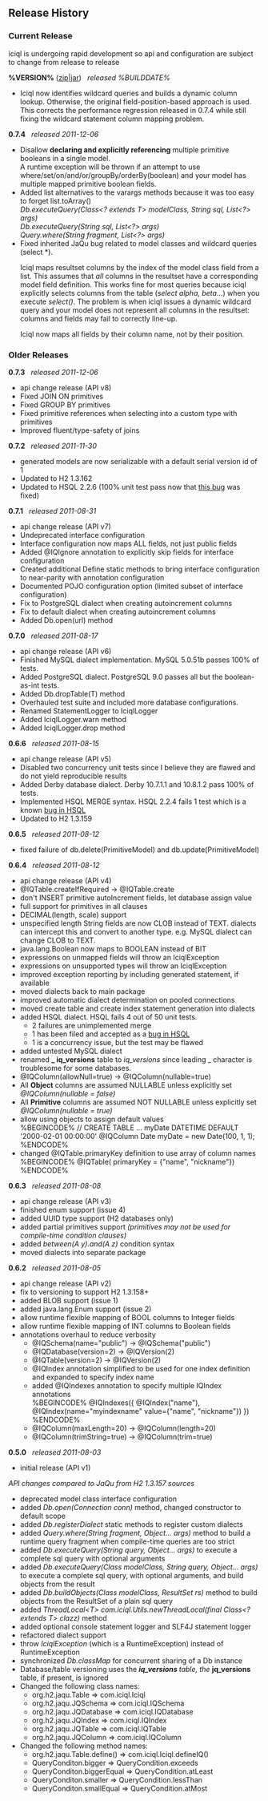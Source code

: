 ## Release History

### Current Release

<span class="warning">iciql is undergoing rapid development so api and configuration are subject to change from release to release</span>

**%VERSION%** ([zip](http://code.google.com/p/iciql/downloads/detail?name=%ZIP%)|[jar](http://code.google.com/p/iciql/downloads/detail?name=%JAR%)) &nbsp; *released %BUILDDATE%*

- Iciql now identifies wildcard queries and builds a dynamic column lookup.  Otherwise, the original field-position-based approach is used.  This corrects the performance regression released in 0.7.4 while still fixing the wildcard statement column mapping problem. 

**0.7.4** &nbsp; *released 2011-12-06*

- Disallow **declaring and explicitly referencing** multiple primitive booleans in a single model.<br/>A runtime exception will be thrown if an attempt to use where/set/on/and/or/groupBy/orderBy(boolean) and your model has multiple mapped primitive boolean fields.
- Added list alternatives to the varargs methods because it was too easy to forget list.toArray()<br/>
*Db.executeQuery(Class&lt;? extends T&gt; modelClass, String sql, List&lt;?&gt; args)*<br/>
*Db.executeQuery(String sql, List&lt;?&gt; args)*<br/>
*Query.where(String fragment, List&lt;?&gt; args)*<br/>
- Fixed inherited JaQu bug related to model classes and wildcard queries (select *).<p/>
Iciql maps resultset columns by the index of the model class field from a list.  This assumes that *all* columns in the resultset have a corresponding model field definition.  This works fine for most queries because iciql explicitly selects columns from the table (*select alpha, beta...*) when you execute *select()*.  The problem is when iciql issues a dynamic wildcard query and your model does not represent all columns in the resultset: columns and fields may fail to correctly line-up.<p/>
Iciql now maps all fields by their column name, not by their position.

### Older Releases

**0.7.3** &nbsp; *released 2011-12-06*

- api change release (API v8)
- Fixed JOIN ON primitives
- Fixed GROUP BY primitives
- Fixed primitive references when selecting into a custom type with primitives
- Improved fluent/type-safety of joins

**0.7.2** &nbsp; *released 2011-11-30*

- generated models are now serializable with a default serial version id of 1
- Updated to H2 1.3.162
- Updated to HSQL 2.2.6 (100% unit test pass now that [this bug](https://sourceforge.net/tracker/?func=detail&aid=3390047&group_id=23316&atid=378131) was fixed)

**0.7.1** &nbsp; *released 2011-08-31*

- api change release (API v7)
- Undeprecated interface configuration
- Interface configuration now maps ALL fields, not just public fields
- Added @IQIgnore annotation to explicitly skip fields for interface configuration 
- Created additional Define static methods to bring interface configuration to near-parity with annotation configuration
- Documented POJO configuration option (limited subset of interface configuration)
- Fix to PostgreSQL dialect when creating autoincrement columns
- Fix to default dialect when creating autoincrement columns
- Added Db.open(url) method

**0.7.0** &nbsp; *released 2011-08-17*

- api change release (API v6)
- Finished MySQL dialect implementation.  MySQL 5.0.51b passes 100% of tests.
- Added PostgreSQL dialect.  PostgreSQL 9.0 passes all but the boolean-as-int tests.
- Added Db.dropTable(T) method
- Overhauled test suite and included more database configurations.
- Renamed StatementLogger to IciqlLogger
- Added IciqlLogger.warn method
- Added IciqlLogger.drop method

**0.6.6** &nbsp; *released 2011-08-15*

- api change release (API v5)
- Disabled two concurrency unit tests since I believe they are flawed and do not yield reproducible results
- Added Derby database dialect.  Derby 10.7.1.1 and 10.8.1.2 pass 100% of tests.
- Implemented HSQL MERGE syntax.  HSQL 2.2.4 fails 1 test which is a known [bug in HSQL](https://sourceforge.net/tracker/?func=detail&aid=3390047&group_id=23316&atid=378131)
- Updated to H2 1.3.159

**0.6.5** &nbsp; *released 2011-08-12*

- fixed failure of db.delete(PrimitiveModel) and db.update(PrimitiveModel)

**0.6.4** &nbsp; *released 2011-08-12*

- api change release (API v4)
- @IQTable.createIfRequired -> @IQTable.create
- don't INSERT primitive autoIncrement fields, let database assign value
- full support for primitives in all clauses
- DECIMAL(length, scale) support
- unspecified length String fields are now CLOB instead of TEXT.  dialects can intercept this and convert to another type. e.g. MySQL dialect can change CLOB to TEXT.
- java.lang.Boolean now maps to BOOLEAN instead of BIT
- expressions on unmapped fields will throw an IciqlException
- expressions on unsupported types will throw an IciqlException
- improved exception reporting by including generated statement, if available 
- moved dialects back to main package
- improved automatic dialect determination on pooled connections
- moved create table and create index statement generation into dialects
- added HSQL dialect.  HSQL fails 4 out of 50 unit tests.
    - 2 failures are unimplemented merge
    - 1 has been filed and accepted as a [bug in HSQL](https://sourceforge.net/tracker/?func=detail&aid=3390047&group_id=23316&atid=378131)
    - 1 is a concurrency issue, but the test may be flawed
- added untested MySQL dialect
- renamed <b>_ iq_versions</b> table to *iq_versions* since leading _ character is troublesome for some databases.
- @IQColumn(allowNull=true) -> @IQColumn(nullable=true)
- All **Object** columns are assumed NULLABLE unless explicitly set *@IQColumn(nullable = false)*
- All **Primitive** columns are assumed NOT NULLABLE unless explicitly set *@IQColumn(nullable = true)*
- allow using objects to assign default values<br/>
%BEGINCODE%
// CREATE TABLE ... myDate DATETIME DEFAULT '2000-02-01 00:00:00'
@IQColumn
Date myDate = new Date(100, 1, 1);
%ENDCODE%
- changed @IQTable.primaryKey definition to use array of column names<br/>
%BEGINCODE%
@IQTable( primaryKey = {"name", "nickname"})
%ENDCODE%

**0.6.3** &nbsp; *released 2011-08-08*

- api change release (API v3)
- finished enum support (issue 4)
- added UUID type support (H2 databases only)
- added partial primitives support *(primitives may not be used for compile-time condition clauses)*
- added *between(A y).and(A z)* condition syntax
- moved dialects into separate package

**0.6.2** &nbsp; *released 2011-08-05*

- api change release (API v2)
- fix to versioning to support H2 1.3.158+
- added BLOB support (issue 1)
- added java.lang.Enum support (issue 2)
- allow runtime flexible mapping of BOOL columns to Integer fields
- allow runtime flexible mapping of INT columns to Boolean fields
- annotations overhaul to reduce verbosity
    - @IQSchema(name="public") -> @IQSchema("public")
    - @IQDatabase(version=2) -> @IQVersion(2)
    - @IQTable(version=2) -> @IQVersion(2)
    - @IQIndex annotation simplified to be used for one index definition and expanded to specify index name
    - added @IQIndexes annotation to specify multiple IQIndex annotations<br/>
%BEGINCODE%
@IQIndexes({ @IQIndex("name"), @IQIndex(name="myindexname" value={"name", "nickname"}) })
%ENDCODE%
    - @IQColumn(maxLength=20) -> @IQColumn(length=20)
    - @IQColumn(trimString=true) -> @IQColumn(trim=true)
    
**0.5.0** &nbsp; *released 2011-08-03*

- initial release (API v1)

*API changes compared to JaQu from H2 1.3.157 sources*

- deprecated model class interface configuration
- added *Db.open(Connection conn)* method, changed constructor to default scope
- added *Db.registerDialect* static methods to register custom dialects
- added *Query.where(String fragment, Object... args)* method to build a runtime query fragment when compile-time queries are too strict
- added *Db.executeQuery(String query, Object... args)* to execute a complete sql query with optional arguments
- added *Db.executeQuery(Class modelClass, String query, Object... args)* to execute a complete sql query, with optional arguments, and build objects from the result
- added *Db.buildObjects(Class modelClass, ResultSet rs)* method to build objects from the ResultSet of a plain sql query
- added *ThreadLocal&lt;T&gt; com.iciql.Utils.newThreadLocal(final Class&lt;? extends T&gt; clazz)* method
- added optional console statement logger and SLF4J statement logger
- refactored dialect support
- throw *IciqlException* (which is a RuntimeException) instead of RuntimeException
- synchronized *Db.classMap* for concurrent sharing of a Db instance
- Database/table versioning uses the <b>_iq_versions </b> table, the <b>_ jq_versions</b> table, if present, is ignored
- Changed the following class names:
    - org.h2.jaqu.Table =&gt; com.iciql.Iciql
    - org.h2.jaqu.JQSchema =&gt; com.iciql.IQSchema
    - org.h2.jaqu.JQDatabase =&gt; com.iciql.IQDatabase
    - org.h2.jaqu.JQIndex =&gt; com.iciql.IQIndex
    - org.h2.jaqu.JQTable =&gt; com.iciql.IQTable
    - org.h2.jaqu.JQColumn =&gt; com.iciql.IQColumn
- Changed the following method names:
    - org.h2.jaqu.Table.define() =&gt; com.iciql.Iciql.defineIQ()
    - QueryConditon.bigger =&gt; QueryCondition.exceeds
    - QueryConditon.biggerEqual =&gt; QueryCondition.atLeast
    - QueryConditon.smaller =&gt; QueryCondition.lessThan
    - QueryConditon.smallEqual =&gt; QueryCondition.atMost